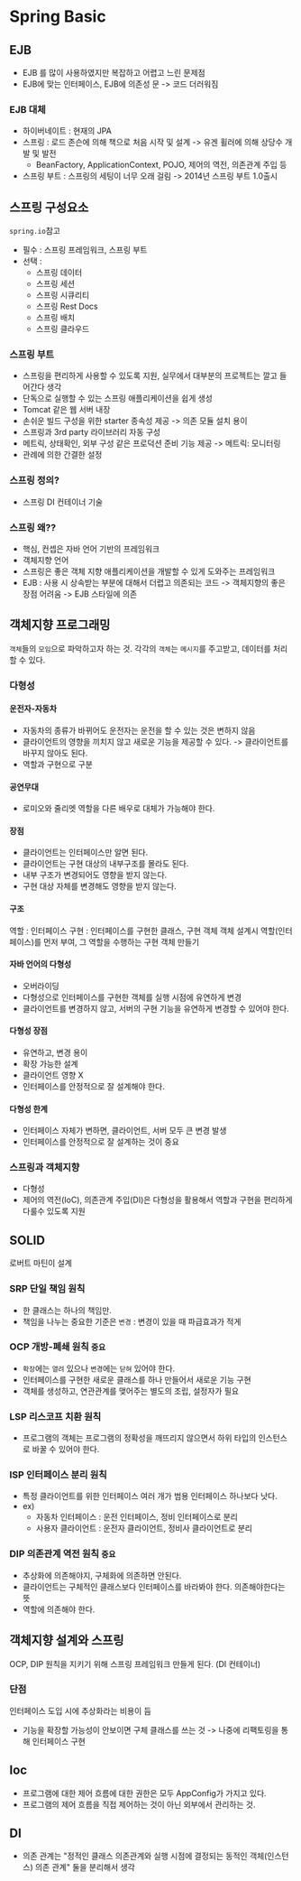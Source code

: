 # Spring Basic 

## EJB
- EJB 를 많이 사용하였지만 복잡하고 어렵고 느린 문제점
- EJB에 맞는 인터페이스, EJB에 의존성 문 -> 코드 더러워짐

### EJB 대체
- 하이버네이트 : 현재의 JPA 
- 스프링 : 로드 존슨에 의해 책으로 처음 시작 및 설계 -> 유겐 휠러에 의해 상당수 개발 및 발전
  - BeanFactory, ApplicationContext, POJO, 제어의 역전, 의존관계 주입 등
- 스프링 부트 : 스프링의 세팅이 너무 오래 걸림 -> 2014년 스프링 부트 1.0출시 


## 스프링 구성요소
`spring.io`참고
- 필수 : 스프링 프레임워크, 스프링 부트
- 선택 : 
  - 스프링 데이터
  - 스프링 세션
  - 스프링 시큐리티
  - 스프링 Rest Docs
  - 스프링 배치
  - 스프링 클라우드
  
### 스프링 부트
- 스프링을 편리하게 사용할 수 있도록 지원, 실무에서 대부분의 프로젝트는 깔고 들어간다 생각
- 단독으로 실행할 수 있는 스프링 애플리케이션을 쉽게 생성
- Tomcat 같은 웹 서버 내장
- 손쉬운 빌드 구성을 위한 starter 종속성 제공 -> 의존 모듈 설치 용이
- 스프링과 3rd party 라이브러리 자동 구성
- 메트릭, 상태확인, 외부 구성 같은 프로덕션 준비 기능 제공 -> 메트릭: 모니터링
- 관례에 의한 간결한 설정 

### 스프링 정의?
- 스프링 DI 컨테이너 기술

### 스프링 왜??
- 핵심, 컨셉은 자바 언어 기반의 프레임워크
- 객체지향 언어
- 스프링은 좋은 객체 지향 애플리케이션을 개발할 수 있게 도와주는 프레임워크
- EJB : 사용 시 상속받는 부분에 대해서 더렵고 의존되는 코드 -> 객체지향의 좋은 장점 어려움 -> EJB 스타일에 의존

## 객체지향 프로그래밍
`객체`들의 `모임`으로 파악하고자 하는 것. 각각의 `객체`는 `메시지`를 주고받고, 데이터를 처리할 수 있다.

### 다형성
#### 운전자-자동차
- 자동차의 종류가 바뀌어도 운전자는 운전을 할 수 있는 것은 변하지 않음
- 클라이언트의 영향을 끼치지 않고 새로운 기능을 제공할 수 있다. -> 클라이언트를 바꾸지 않아도 된다.
- 역할과 구현으로 구분

#### 공연무대
- 로미오와 줄리엣 역할을 다른 배우로 대체가 가능해야 한다.

#### 장점
- 클라이언트는 인터페이스만 알면 된다.
- 클라이언트는 구현 대상의 내부구조를 몰라도 된다.
- 내부 구조가 변경되어도 영향을 받지 않는다.
- 구현 대상 자체를 변경해도 영향을 받지 않는다.

#### 구조
역할 : 인터페이스
구현 : 인터페이스를 구현한 클래스, 구현 객체
객체 설계시 역할(인터페이스)를 먼저 부여, 그 역할을 수행하는 구현 객체 만들기

#### 자바 언어의 다형성
- 오버라이딩 
- 다형성으로 인터페이스를 구현한 객체를 실행 시점에 유연하게 변경
- 클라이언트를 변경하지 않고, 서버의 구현 기능을 유연하게 변경할 수 있어야 한다.

#### 다형성 장점
- 유연하고, 변경 용이
- 확장 가능한 설계
- 클라이언트 영향 X
- 인터페이스를 안정적으로 잘 설계해야 한다.

#### 다형성 한계
- 인터페이스 자체가 변하면, 클라이언트, 서버 모두 큰 변경 발생
- 인터페이스를 안정적으로 잘 설계하는 것이 중요

### 스프링과 객체지향
- 다형성
- 제어의 역전(IoC), 의존관계 주입(DI)은 다형성을 활용해서 역할과 구현을 편리하게 다룰수 있도록 지원 

## SOLID
로버트 마틴이 설계

### SRP 단일 책임 원칙
- 한 클래스는 하나의 책임만.
- 책임을 나누는 중요한 기준은 `변경` : 변경이 있을 때 파급효과가 적게

### OCP 개방-폐쇄 원칙 `중요`
- `확장`에는 `열려` 있으나 `변경`에는 `닫혀` 있어야 한다.
- 인터페이스를 구현한 새로운 클래스를 하나 만들어서 새로운 기능 구현
- 객체를 생성하고, 연관관계를 맺어주는 별도의 조립, 설정자가 필요

### LSP 리스코프 치환 원칙
- 프로그램의 객체는 프로그램의 정확성을 깨뜨리지 않으면서 하위 타입의 인스턴스로 바꿀 수 있어야 한다.

### ISP 인터페이스 분리 원칙
- 특정 클라이언트를 위한 인터페이스 여러 개가 범용 인터페이스 하나보다 낫다.
- ex) 
  - 자동차 인터페이스 : 운전 인터페이스, 정비 인터페이스로 분리
  - 사용자 클라이언트 : 운전자 클라이언트, 정비사 클라이언트로 분리

### DIP 의존관계 역전 원칙 `중요`
- 추상화에 의존해야지, 구체화에 의존하면 안된다.
- 클라이언트는 구체적인 클래스보다 인터페이스를 바라봐야 한다. 의존해야한다는 뜻
- 역할에 의존해야 한다.

## 객체지향 설계와 스프링
OCP, DIP 원칙을 지키기 위해 스프링 프레임워크 만들게 된다. (DI 컨테이너)

### 단점
인터페이스 도입 시에 추상화라는 비용이 듬
- 기능을 확장할 가능성이 안보이면 구체 클래스를 쓰는 것 -> 나중에 리팩토링을 통해 인터페이스 구현

## Ioc
- 프로그램에 대한 제어 흐름에 대한 권한은 모두 AppConfig가 가지고 있다.
- 프로그램의 제어 흐름을 직접 제어하는 것이 아닌 외부에서 관리하는 것.

## DI
- 의존 관계는 "정적인 클래스 의존관계와 실행 시점에 결정되는 동적인 객체(인스턴스) 의존 관계" 둘을 분리해서 생각
